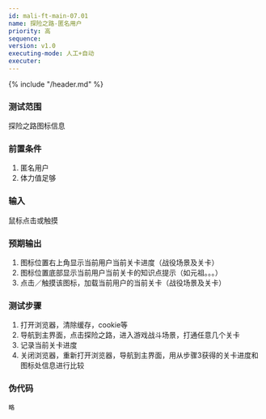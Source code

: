 ```yaml
---
id: mali-ft-main-07.01
name: 探险之路-匿名用户
priority: 高
sequence: 
version: v1.0
executing-mode: 人工+自动
executer:  
---
```


{% include "/header.md" %}


### 测试范围
探险之路图标信息

### 前置条件
1. 匿名用户
2. 体力值足够

### 输入
鼠标点击或触摸

### 预期输出
1. 图标位置右上角显示当前用户当前关卡进度（战役场景及关卡）
2. 图标位置底部显示当前用户当前关卡的知识点提示（如元祖。。。）
3. 点击／触摸该图标，加载当前用户的当前关卡（战役场景及关卡）

### 测试步骤
1. 打开浏览器，清除缓存，cookie等
2. 导航到主界面，点击探险之路，进入游戏战斗场景，打通任意几个关卡
3. 记录当前关卡进度
4. 关闭浏览器，重新打开浏览器，导航到主界面，用从步骤3获得的关卡进度和图标处信息进行比较

### 伪代码
    略




